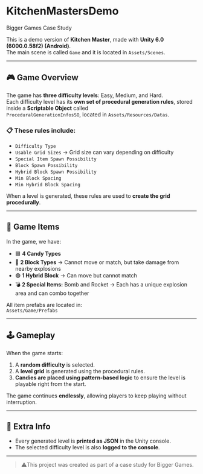 # KitchenMastersDemo
Bigger Games Case Study

This is a demo version of **Kitchen Master**, made with **Unity 6.0 (6000.0.58f2) (Android)**.  
The main scene is called `Game` and it is located in `Assets/Scenes`.

---

## 🎮 Game Overview

The game has **three difficulty levels**: Easy, Medium, and Hard.  
Each difficulty level has its **own set of procedural generation rules**, stored inside a **Scriptable Object** called  
`ProceduralGenerationInfosSO`, located in `Assets/Resources/Datas`.

### 📋 These rules include:
- `Difficulty Type`
- `Usable Grid Sizes` → Grid size can vary depending on difficulty
- `Special Item Spawn Possibility`
- `Block Spawn Possibility`
- `Hybrid Block Spawn Possibility`
- `Min Block Spacing`
- `Min Hybrid Block Spacing`

When a level is generated, these rules are used to **create the grid procedurally**.

---

## 🍬 Game Items

In the game, we have:
- 🟦 **4 Candy Types**
- 🧱 **2 Block Types** → Cannot move or match, but take damage from nearby explosions
- 🟢 **1 Hybrid Block** → Can move but cannot match
- 💣 **2 Special Items:** Bomb and Rocket → Each has a unique explosion area and can combo together

All item prefabs are located in:  
`Assets/Game/Prefabs`

---

## 🕹️ Gameplay

When the game starts:
1. A **random difficulty** is selected.
2. A **level grid** is generated using the procedural rules.
3. **Candies are placed using pattern-based logic** to ensure the level is playable right from the start.

The game continues **endlessly**, allowing players to keep playing without interruption.

---

## 🧾 Extra Info

- Every generated level is **printed as JSON** in the Unity console.  
- The selected difficulty level is also **logged to the console**.

---


> ⚠️This project was created as part of a case study for Bigger Games.


